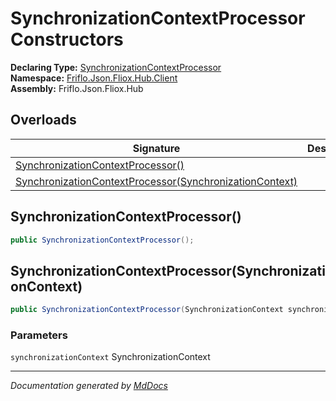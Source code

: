 ﻿<!--  
  <auto-generated>   
    The contents of this file were generated by a tool.  
    Changes to this file may be list if the file is regenerated  
  </auto-generated>   
-->

# SynchronizationContextProcessor Constructors

**Declaring Type:** [SynchronizationContextProcessor](../index.md)  
**Namespace:** [Friflo.Json.Fliox.Hub.Client](../../index.md)  
**Assembly:** Friflo.Json.Fliox.Hub

## Overloads

| Signature                                                                                                         | Description |
| ----------------------------------------------------------------------------------------------------------------- | ----------- |
| [SynchronizationContextProcessor()](#synchronizationcontextprocessor)                                             |             |
| [SynchronizationContextProcessor(SynchronizationContext)](#synchronizationcontextprocessorsynchronizationcontext) |             |

## SynchronizationContextProcessor()

```csharp
public SynchronizationContextProcessor();
```

## SynchronizationContextProcessor(SynchronizationContext)

```csharp
public SynchronizationContextProcessor(SynchronizationContext synchronizationContext);
```

### Parameters

`synchronizationContext`  SynchronizationContext

___

*Documentation generated by [MdDocs](https://github.com/ap0llo/mddocs)*
